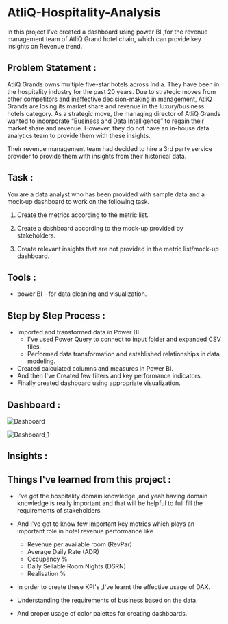# AtliQ-Hospitality-Analysis
In this project I've created a dashboard using power BI ,for the revenue management team of AtliQ Grand hotel chain, which can provide key insights on Revenue trend.

## Problem Statement :

AtliQ Grands owns multiple five-star hotels across India. They have been in the hospitality industry for the past 20 years. Due to strategic moves from other competitors and ineffective decision-making in management, AtliQ Grands are losing its market share and revenue in the luxury/business hotels category. As a strategic move, the managing director of AtliQ Grands wanted to incorporate “Business and Data Intelligence” to regain their market share and revenue. However, they do not have an in-house data analytics team to provide them with these insights.

Their revenue management team had decided to hire a 3rd party service provider to provide them with insights from their historical data.


## Task :

You are a data analyst who has been provided with sample data and a mock-up dashboard to work on the following task.


1. Create the metrics according to the metric list.

2. Create a dashboard according to the mock-up provided by stakeholders.

3. Create relevant insights that are not provided in the metric list/mock-up dashboard.



## Tools :

 - power BI - for data cleaning and visualization.



## Step by Step Process :

- Imported and transformed data in Power BI.
  - I've used Power Query to connect to input folder and expanded CSV files.
  - Performed data transformation and established relationships in data modeling.
- Created calculated columns and measures in Power BI.
- And then I've Created few filters and key performance indicators.
- Finally created dashboard using appropriate visualization.


## Dashboard :
![Dashboard](Dashboard_1.PNG)




![Dashboard_1](https://github.com/Anusha-Bandapelly/AtliQ-Hospitality-Analysis/assets/150471992/236ebabf-a9b2-46be-b356-f4eb5eda7873)





## Insights :


## Things I've learned from this project :

- I've got the hospitality domain knowledge ,and yeah having domain knowledge is really important and that will be helpful to full fill the requirements of stakeholders.

- And I've got to know few important key metrics which plays an important role in hotel revenue performance like 
  - Revenue per available room (RevPar)
  - Average Daily Rate (ADR)
  - Occupancy %
  - Daily Sellable Room Nights (DSRN)
  - Realisation %
 
- In order to create these KPI's ,I've learnt the effective usage of DAX.
- Understanding the  requirements of business based on the data.
- And proper usage of color palettes for creating dashboards.
 

